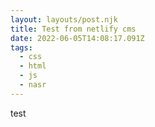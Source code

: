 ```yaml
---
layout: layouts/post.njk
title: Test from netlify cms
date: 2022-06-05T14:08:17.091Z
tags:
  - css
  - html
  - js
  - nasr
---
```

test
